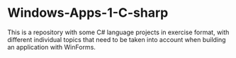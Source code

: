 # Windows-Apps-1-C-sharp
This is a repository with some C# language projects in exercise format, with different individual topics that need to be taken into account when building an application with WinForms.
